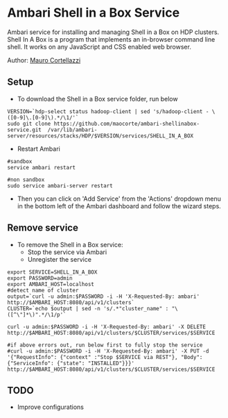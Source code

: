 # Ambari Shell in a Box Service
Ambari service for installing and managing Shell in a Box on HDP clusters.
Shell In A Box is a program that implements an in-browser command line shell.
It works on any JavaScript and CSS enabled web browser.

Author: [Mauro Cortellazzi](https://github.com/maocorte)

## Setup

- To download the Shell in a Box service folder, run below

```
VERSION=`hdp-select status hadoop-client | sed 's/hadoop-client - \([0-9]\.[0-9]\).*/\1/'`
sudo git clone https://github.com/maocorte/ambari-shellinabox-service.git  /var/lib/ambari-server/resources/stacks/HDP/$VERSION/services/SHELL_IN_A_BOX   
```
- Restart Ambari

```
#sandbox
service ambari restart

#non sandbox
sudo service ambari-server restart
```

- Then you can click on 'Add Service' from the 'Actions' dropdown menu in the bottom left of the Ambari dashboard and follow the wizard steps.

## Remove service

- To remove the Shell in a Box service:
  - Stop the service via Ambari
  - Unregister the service

```
export SERVICE=SHELL_IN_A_BOX
export PASSWORD=admin
export AMBARI_HOST=localhost
#detect name of cluster
output=`curl -u admin:$PASSWORD -i -H 'X-Requested-By: ambari'  http://$AMBARI_HOST:8080/api/v1/clusters`
CLUSTER=`echo $output | sed -n 's/.*"cluster_name" : "\([^\"]*\)".*/\1/p'`

curl -u admin:$PASSWORD -i -H 'X-Requested-By: ambari' -X DELETE http://$AMBARI_HOST:8080/api/v1/clusters/$CLUSTER/services/$SERVICE

#if above errors out, run below first to fully stop the service
#curl -u admin:$PASSWORD -i -H 'X-Requested-By: ambari' -X PUT -d '{"RequestInfo": {"context" :"Stop $SERVICE via REST"}, "Body": {"ServiceInfo": {"state": "INSTALLED"}}}' http://$AMBARI_HOST:8080/api/v1/clusters/$CLUSTER/services/$SERVICE
```

## TODO

- Improve configurations